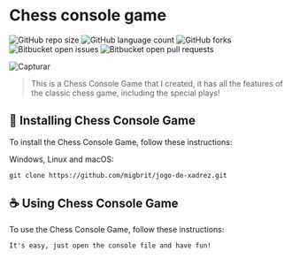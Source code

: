 # Chess console game

<!---Esses são exemplos. Veja https://shields.io para outras pessoas ou para personalizar este conjunto de escudos. Você pode querer incluir dependências, status do projeto e informações de licença aqui--->

![GitHub repo size](https://img.shields.io/github/repo-size/iuricode/README-template?style=for-the-badge)
![GitHub language count](https://img.shields.io/github/languages/count/iuricode/README-template?style=for-the-badge)
![GitHub forks](https://img.shields.io/github/forks/iuricode/README-template?style=for-the-badge)
![Bitbucket open issues](https://img.shields.io/bitbucket/issues/iuricode/README-template?style=for-the-badge)
![Bitbucket open pull requests](https://img.shields.io/bitbucket/pr-raw/iuricode/README-template?style=for-the-badge)

![Capturar](https://user-images.githubusercontent.com/83079059/198452020-718dabaf-3341-4f41-a2a7-5a994983cedc.PNG)

> This is a Chess Console Game that I created, it has all the features of the classic chess game, including the special plays!

## 🚀 Installing Chess Console Game

To install the Chess Console Game, follow these instructions:

Windows, Linux and macOS:
```
git clone https://github.com/migbrit/jogo-de-xadrez.git

```

## ☕ Using Chess Console Game

To use the Chess Console Game, follow these instructions:

```
It's easy, just open the console file and have fun!
```
